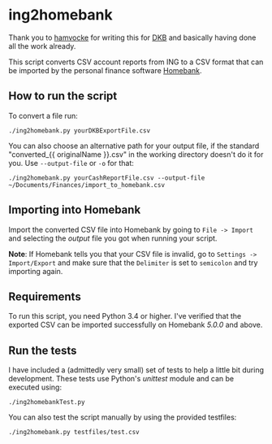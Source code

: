 # ing2homebank

Thank you to [hamvocke](https://github.com/hamvocke) for writing this for [DKB](https://github.com/hamvocke/dkb2homebank) and basically having done all the work already.

This script converts CSV account reports from ING to a
CSV format that can be imported by the personal finance software
[Homebank](http://homebank.free.fr/).

## How to run the script

To convert a file run:

    ./ing2homebank.py yourDKBExportFile.csv

You can also choose an alternative path for your output file, if the standard "converted\_{{ originalName }}.csv" in the working directory doesn't do it for you. Use `--output-file` or `-o` for that:

    ./ing2homebank.py yourCashReportFile.csv --output-file ~/Documents/Finances/import_to_homebank.csv

## Importing into Homebank

Import the converted CSV file into Homebank by going to `File -> Import` and selecting the _output_ file you got when running your script.

**Note**: If Homebank tells you that your CSV file is invalid, go to `Settings -> Import/Export` and make sure that the `Delimiter` is set to `semicolon` and try importing again.

## Requirements

To run this script, you need Python 3.4 or higher. I've verified that the exported CSV can be imported successfully on Homebank _5.0.0_ and above.

## Run the tests

I have included a (admittedly very small) set of tests to help a little bit during development.
These tests use Python's _unittest_ module and can be executed using:

    ./ing2homebankTest.py

You can also test the script manually by using the provided testfiles:

    ./ing2homebank.py testfiles/test.csv
